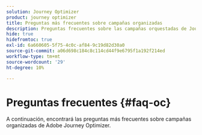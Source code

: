 ```yaml
---
solution: Journey Optimizer
product: journey optimizer
title: Preguntas más frecuentes sobre campañas organizadas
description: Preguntas frecuentes sobre las campañas orquestadas de Journey Optimizer
hide: true
hidefromtoc: true
exl-id: 6a660605-5f75-4c0c-af84-9c19d82d30a0
source-git-commit: a06d698c184c8c114cd44f9e6795f1a192f214ed
workflow-type: tm+mt
source-wordcount: '29'
ht-degree: 10%

---
```


# Preguntas frecuentes {#faq-oc}

A continuación, encontrará las preguntas más frecuentes sobre campañas organizadas de Adobe Journey Optimizer.
